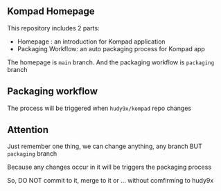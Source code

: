 
## Kompad Homepage

This repository includes 2 parts:
- Homepage : an introduction for Kompad application
- Packaging Workflow: an auto packaging process for Kompad app

The homepage is `main` branch. And the packaging workflow is `packaging` branch

## Packaging workflow

The process will be triggered when `hudy9x/kompad` repo changes

## Attention

Just remember one thing, we can change anything, any branch BUT `packaging` branch

Because any changes occur in it will be triggers the packaging process

So, DO NOT commit to it, merge to it or ... without comfirming to hudy9x
